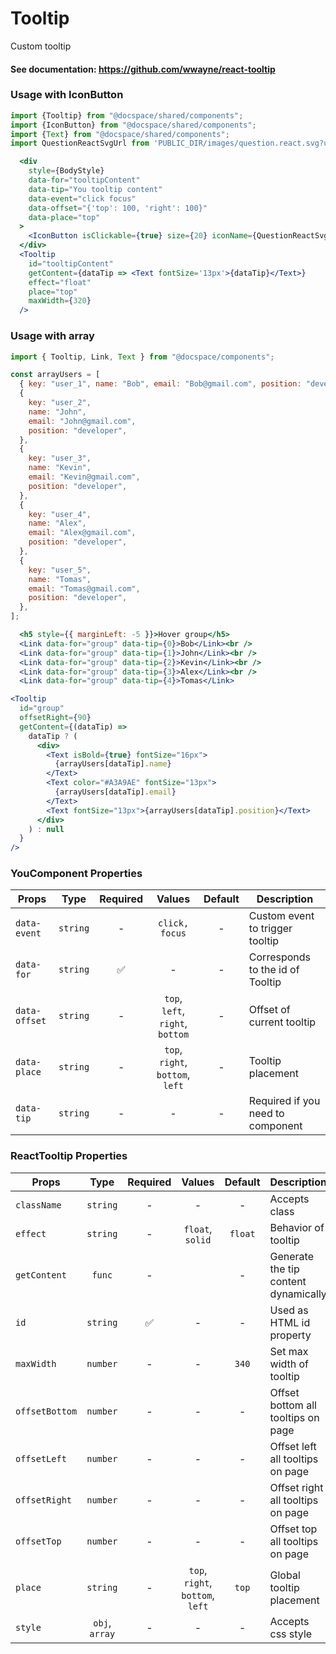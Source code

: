# Tooltip

Custom tooltip

#### See documentation: https://github.com/wwayne/react-tooltip

### Usage with IconButton

```js
import {Tooltip} from "@docspace/shared/components";
import {IconButton} from "@docspace/shared/components";
import {Text} from "@docspace/shared/components";
import QuestionReactSvgUrl from 'PUBLIC_DIR/images/question.react.svg?url";
```

```jsx
  <div
    style={BodyStyle}
    data-for="tooltipContent"
    data-tip="You tooltip content"
    data-event="click focus"
    data-offset="{'top': 100, 'right': 100}"
    data-place="top"
  >
    <IconButton isClickable={true} size={20} iconName={QuestionReactSvgUrl} />
  </div>
  <Tooltip
    id="tooltipContent"
    getContent={dataTip => <Text fontSize='13px'>{dataTip}</Text>}
    effect="float"
    place="top"
    maxWidth={320}
  />
```

### Usage with array

```js
import { Tooltip, Link, Text } from "@docspace/components";
```

```js
const arrayUsers = [
  { key: "user_1", name: "Bob", email: "Bob@gmail.com", position: "developer" },
  {
    key: "user_2",
    name: "John",
    email: "John@gmail.com",
    position: "developer",
  },
  {
    key: "user_3",
    name: "Kevin",
    email: "Kevin@gmail.com",
    position: "developer",
  },
  {
    key: "user_4",
    name: "Alex",
    email: "Alex@gmail.com",
    position: "developer",
  },
  {
    key: "user_5",
    name: "Tomas",
    email: "Tomas@gmail.com",
    position: "developer",
  },
];
```

```jsx
  <h5 style={{ marginLeft: -5 }}>Hover group</h5>
  <Link data-for="group" data-tip={0}>Bob</Link><br />
  <Link data-for="group" data-tip={1}>John</Link><br />
  <Link data-for="group" data-tip={2}>Kevin</Link><br />
  <Link data-for="group" data-tip={3}>Alex</Link><br />
  <Link data-for="group" data-tip={4}>Tomas</Link>
```

```jsx
<Tooltip
  id="group"
  offsetRight={90}
  getContent={(dataTip) =>
    dataTip ? (
      <div>
        <Text isBold={true} fontSize="16px">
          {arrayUsers[dataTip].name}
        </Text>
        <Text color="#A3A9AE" fontSize="13px">
          {arrayUsers[dataTip].email}
        </Text>
        <Text fontSize="13px">{arrayUsers[dataTip].position}</Text>
      </div>
    ) : null
  }
/>
```

### YouComponent Properties

| Props         |   Type   | Required |              Values              | Default | Description                       |
| ------------- | :------: | :------: | :------------------------------: | :-----: | --------------------------------- |
| `data-event`  | `string` |    -     |          `click, focus`          |    -    | Custom event to trigger tooltip   |
| `data-for`    | `string` |    ✅    |                -                 |    -    | Corresponds to the id of Tooltip  |
| `data-offset` | `string` |    -     | `top`, `left`, `right`, `bottom` |    -    | Offset of current tooltip         |
| `data-place`  | `string` |    -     | `top`, `right`, `bottom`, `left` |    -    | Tooltip placement                 |
| `data-tip`    | `string` |    -     |                -                 |    -    | Required if you need to component |

### ReactTooltip Properties

| Props          |      Type      | Required |              Values              | Default | Description                          |
| -------------- | :------------: | :------: | :------------------------------: | :-----: | ------------------------------------ |
| `className`    |    `string`    |    -     |                -                 |    -    | Accepts class                        |
| `effect`       |    `string`    |    -     |         `float`, `solid`         | `float` | Behavior of tooltip                  |
| `getContent`   |     `func`     |    -     |                                  |    -    | Generate the tip content dynamically |
| `id`           |    `string`    |    ✅    |                -                 |    -    | Used as HTML id property             |
| `maxWidth`     |    `number`    |    -     |                -                 |  `340`  | Set max width of tooltip             |
| `offsetBottom` |    `number`    |    -     |                -                 |    -    | Offset bottom all tooltips on page   |
| `offsetLeft`   |    `number`    |    -     |                -                 |    -    | Offset left all tooltips on page     |
| `offsetRight`  |    `number`    |    -     |                -                 |    -    | Offset right all tooltips on page    |
| `offsetTop`    |    `number`    |    -     |                -                 |    -    | Offset top all tooltips on page      |
| `place`        |    `string`    |    -     | `top`, `right`, `bottom`, `left` |  `top`  | Global tooltip placement             |
| `style`        | `obj`, `array` |    -     |                -                 |    -    | Accepts css style                    |
